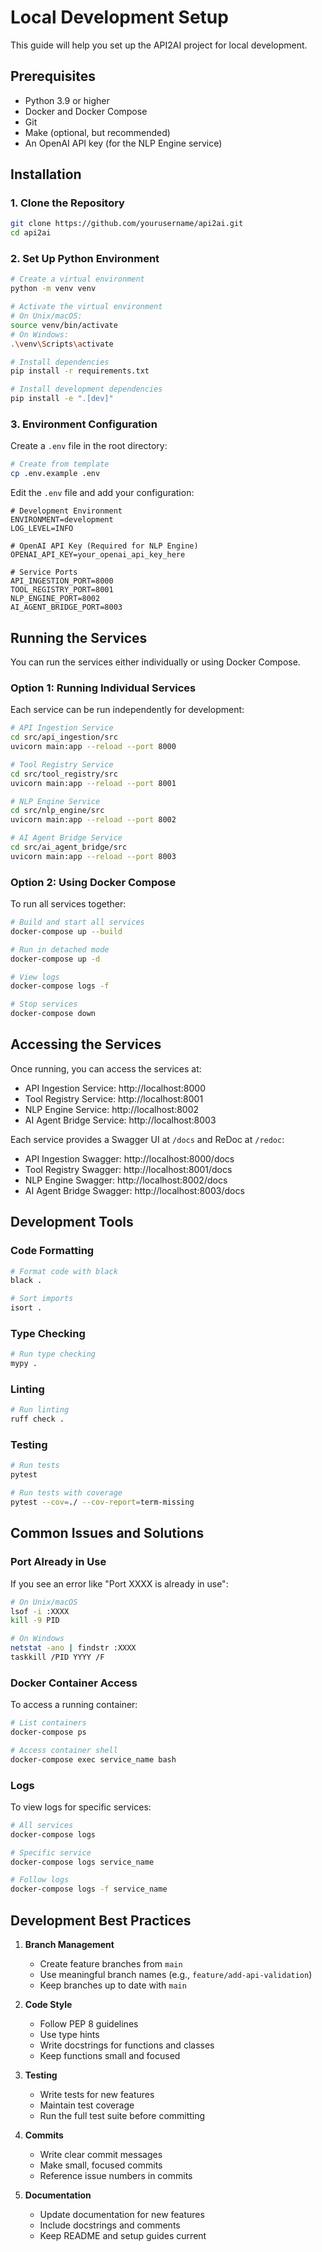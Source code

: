 # Local Development Setup

This guide will help you set up the API2AI project for local development.

## Prerequisites

- Python 3.9 or higher
- Docker and Docker Compose
- Git
- Make (optional, but recommended)
- An OpenAI API key (for the NLP Engine service)

## Installation

### 1. Clone the Repository

```bash
git clone https://github.com/yourusername/api2ai.git
cd api2ai
```

### 2. Set Up Python Environment

```bash
# Create a virtual environment
python -m venv venv

# Activate the virtual environment
# On Unix/macOS:
source venv/bin/activate
# On Windows:
.\venv\Scripts\activate

# Install dependencies
pip install -r requirements.txt

# Install development dependencies
pip install -e ".[dev]"
```

### 3. Environment Configuration

Create a `.env` file in the root directory:

```bash
# Create from template
cp .env.example .env
```

Edit the `.env` file and add your configuration:

```env
# Development Environment
ENVIRONMENT=development
LOG_LEVEL=INFO

# OpenAI API Key (Required for NLP Engine)
OPENAI_API_KEY=your_openai_api_key_here

# Service Ports
API_INGESTION_PORT=8000
TOOL_REGISTRY_PORT=8001
NLP_ENGINE_PORT=8002
AI_AGENT_BRIDGE_PORT=8003
```

## Running the Services

You can run the services either individually or using Docker Compose.

### Option 1: Running Individual Services

Each service can be run independently for development:

```bash
# API Ingestion Service
cd src/api_ingestion/src
uvicorn main:app --reload --port 8000

# Tool Registry Service
cd src/tool_registry/src
uvicorn main:app --reload --port 8001

# NLP Engine Service
cd src/nlp_engine/src
uvicorn main:app --reload --port 8002

# AI Agent Bridge Service
cd src/ai_agent_bridge/src
uvicorn main:app --reload --port 8003
```

### Option 2: Using Docker Compose

To run all services together:

```bash
# Build and start all services
docker-compose up --build

# Run in detached mode
docker-compose up -d

# View logs
docker-compose logs -f

# Stop services
docker-compose down
```

## Accessing the Services

Once running, you can access the services at:

- API Ingestion Service: http://localhost:8000
- Tool Registry Service: http://localhost:8001
- NLP Engine Service: http://localhost:8002
- AI Agent Bridge Service: http://localhost:8003

Each service provides a Swagger UI at `/docs` and ReDoc at `/redoc`:

- API Ingestion Swagger: http://localhost:8000/docs
- Tool Registry Swagger: http://localhost:8001/docs
- NLP Engine Swagger: http://localhost:8002/docs
- AI Agent Bridge Swagger: http://localhost:8003/docs

## Development Tools

### Code Formatting

```bash
# Format code with black
black .

# Sort imports
isort .
```

### Type Checking

```bash
# Run type checking
mypy .
```

### Linting

```bash
# Run linting
ruff check .
```

### Testing

```bash
# Run tests
pytest

# Run tests with coverage
pytest --cov=./ --cov-report=term-missing
```

## Common Issues and Solutions

### Port Already in Use

If you see an error like "Port XXXX is already in use":

```bash
# On Unix/macOS
lsof -i :XXXX
kill -9 PID

# On Windows
netstat -ano | findstr :XXXX
taskkill /PID YYYY /F
```

### Docker Container Access

To access a running container:

```bash
# List containers
docker-compose ps

# Access container shell
docker-compose exec service_name bash
```

### Logs

To view logs for specific services:

```bash
# All services
docker-compose logs

# Specific service
docker-compose logs service_name

# Follow logs
docker-compose logs -f service_name
```

## Development Best Practices

1. **Branch Management**
   - Create feature branches from `main`
   - Use meaningful branch names (e.g., `feature/add-api-validation`)
   - Keep branches up to date with `main`

2. **Code Style**
   - Follow PEP 8 guidelines
   - Use type hints
   - Write docstrings for functions and classes
   - Keep functions small and focused

3. **Testing**
   - Write tests for new features
   - Maintain test coverage
   - Run the full test suite before committing

4. **Commits**
   - Write clear commit messages
   - Make small, focused commits
   - Reference issue numbers in commits

5. **Documentation**
   - Update documentation for new features
   - Include docstrings and comments
   - Keep README and setup guides current